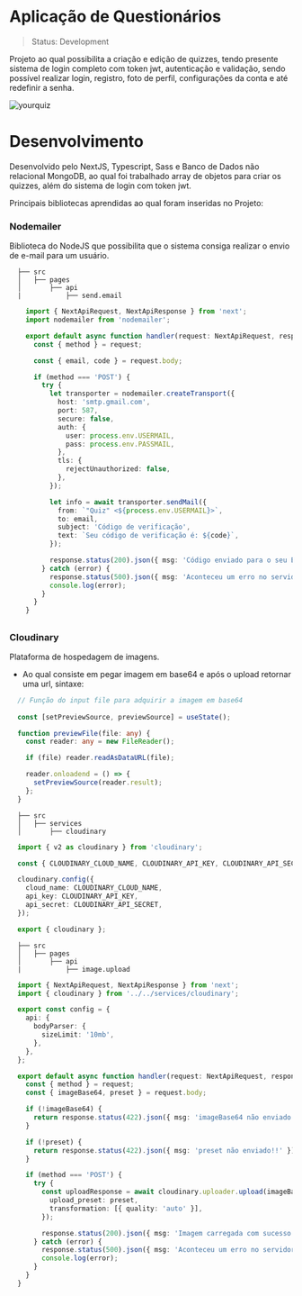 # Aplicação de Questionários

> Status: Development

Projeto ao qual possibilita a criação e edição de quizzes, tendo presente sistema de login completo com token jwt, autenticação e validação, sendo possível realizar login, registro, foto de perfil, configurações da conta e até redefinir a senha.

![yourquiz](https://user-images.githubusercontent.com/109045257/226221468-7e9faebd-4894-483d-83b3-52dce6899cea.png)

# Desenvolvimento

Desenvolvido pelo NextJS, Typescript, Sass e Banco de Dados não relacional MongoDB, ao qual foi trabalhado array de objetos para criar os quizzes, além do sistema de login com token jwt.

Principais bibliotecas aprendidas ao qual foram inseridas no Projeto:

### Nodemailer

Biblioteca do NodeJS que possibilita que o sistema consiga realizar o envio de e-mail para um usuário.

```
  ├── src
  │   ├── pages
  │       ├── api
  |           ├── send.email
```

```ts
    import { NextApiRequest, NextApiResponse } from 'next';
    import nodemailer from 'nodemailer';

    export default async function handler(request: NextApiRequest, response: NextApiResponse) {
      const { method } = request;

      const { email, code } = request.body;

      if (method === 'POST') {
        try {
          let transporter = nodemailer.createTransport({
            host: 'smtp.gmail.com',
            port: 587,
            secure: false,
            auth: {
              user: process.env.USERMAIL,
              pass: process.env.PASSMAIL,
            },
            tls: {
              rejectUnauthorized: false,
            },
          });

          let info = await transporter.sendMail({
            from: `"Quiz" <${process.env.USERMAIL}>`,
            to: email,
            subject: 'Código de verificação',
            text: `Seu código de verificação é: ${code}`,
          });

          response.status(200).json({ msg: 'Código enviado para o seu E-mail!', info });
        } catch (error) {
          response.status(500).json({ msg: 'Aconteceu um erro no servidor!');
          console.log(error);
        }
      }
    }
```

##

### Cloudinary

Plataforma de hospedagem de imagens.

* Ao qual consiste em pegar imagem em base64 e após o upload retornar uma url, sintaxe:
    
```ts
  // Função do input file para adquirir a imagem em base64
  
  const [setPreviewSource, previewSource] = useState();

  function previewFile(file: any) {
    const reader: any = new FileReader();

    if (file) reader.readAsDataURL(file);

    reader.onloadend = () => {
      setPreviewSource(reader.result);
    };
  }
```

```
  ├── src
  │   ├── services
  │       ├── cloudinary
```

```ts
  import { v2 as cloudinary } from 'cloudinary';

  const { CLOUDINARY_CLOUD_NAME, CLOUDINARY_API_KEY, CLOUDINARY_API_SECRET } = process.env;

  cloudinary.config({
    cloud_name: CLOUDINARY_CLOUD_NAME,
    api_key: CLOUDINARY_API_KEY,
    api_secret: CLOUDINARY_API_SECRET,
  });

  export { cloudinary };
```

```
  ├── src
  │   ├── pages
  │       ├── api
  |           ├── image.upload
```

```ts
  import { NextApiRequest, NextApiResponse } from 'next';
  import { cloudinary } from '../../services/cloudinary';

  export const config = {
    api: {
      bodyParser: {
        sizeLimit: '10mb',
      },
    },
  };

  export default async function handler(request: NextApiRequest, response: NextApiResponse) {
    const { method } = request;
    const { imageBase64, preset } = request.body;

    if (!imageBase64) {
      return response.status(422).json({ msg: 'imageBase64 não enviado!!' });
    }

    if (!preset) {
      return response.status(422).json({ msg: 'preset não enviado!!' });
    }

    if (method === 'POST') {
      try {
        const uploadResponse = await cloudinary.uploader.upload(imageBase64, {
          upload_preset: preset,
          transformation: [{ quality: 'auto' }],
        });

        response.status(200).json({ msg: 'Imagem carregada com sucesso!!', uploadResponse });
      } catch (error) {
        response.status(500).json({ msg: 'Aconteceu um erro no servidor!' });
        console.log(error);
      }
    }
  }
```
